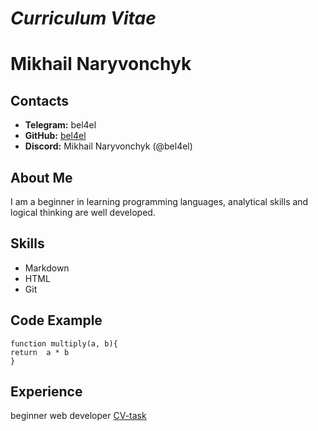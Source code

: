 # ___Curriculum Vitae___

# __Mikhail Naryvonchyk__

## __Contacts__
+ __Telegram:__ bel4el
+ __GitHub:__ [bel4el](https://github.com/bel4el)
+ __Discord:__ Mikhail Naryvonchyk (@bel4el)

## __About Me__
I am a beginner in learning programming languages, analytical skills and logical thinking are well developed.

## __Skills__
+ Markdown
+ HTML
+ Git

## __Code Example__
```
function multiply(a, b){
return  a * b
}
```

## __Experience__
beginner web developer
[CV-task](https://github.com/bel4el/rsschool-cv.git)